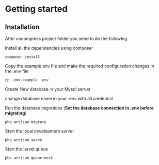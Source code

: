 # Getting started

## Installation

After uncompress project folder you need to do the following 

Install all the dependencies using composer

    composer install

Copy the example env file and make the required configuration changes in the .env file

    cp .env.example .env

Create New database in your Mysql server 

change database name in your .env with all credential


Run the database migrations (**Set the database connection in .env before migrating**)

    php artisan migrate

Start the local development server

    php artisan serve

Start the larvel queue

    php artisan queue:work
